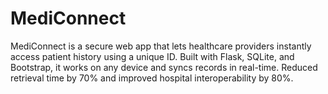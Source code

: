 # MediConnect
MediConnect is a secure web app that lets healthcare providers instantly access patient history using a unique ID. Built with Flask, SQLite, and Bootstrap, it works on any device and syncs records in real-time. Reduced retrieval time by 70% and improved hospital interoperability by 80%.
